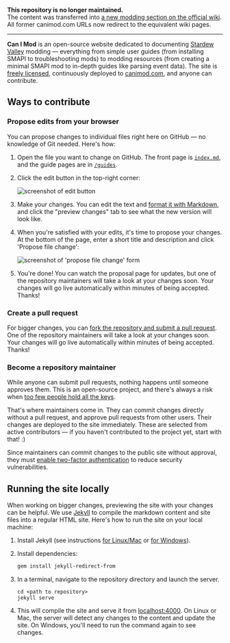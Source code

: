 ﻿**This repository is no longer maintained.**  
The content was transferred into [a new modding section on the official wiki](https://stardewvalleywiki.com/Modding:Index).
All former canimod.com URLs now redirect to the equivalent wiki pages.

----

**Can I Mod** is an open-source website dedicated to documenting [Stardew Valley](http://stardewvalley.net/)
modding — everything from simple user guides (from installing SMAPI to troubleshooting mods) to
modding resources (from creating a minimal SMAPI mod to in-depth guides like parsing event data).
The site is [freely licensed](https://github.com/Pathoschild/canimod.github.io/blob/master/LICENSE),
continuously deployed to [canimod.com](http://canimod.com/), and anyone can contribute.

## Ways to contribute
### Propose edits from your browser
You can propose changes to individual files right here on GitHub — no knowledge of Git needed.
Here's how:

1. Open the file you want to change on GitHub. The front page is [`index.md`](https://github.com/Pathoschild/canimod.github.io/blob/master/index.md),
   and the guide pages are in [`/guides`](https://github.com/Pathoschild/canimod.github.io/blob/master/guides).
2. Click the edit button in the top-right corner:

   ![screenshot of edit button](images/readme/edit-on-github-1.png)

3. Make your changes. You can edit the text and [format it with Markdown](https://help.github.com/articles/getting-started-with-writing-and-formatting-on-github/),
   and click the "preview changes" tab to see what the new version will look like.
4. When you're satisfied with your edits, it's time to propose your changes. At the bottom of the
   page, enter a short title and description and click 'Propose file change':

   ![screenshot of 'propose file change' form](images/readme/edit-on-github-2.png)

5. You're done! You can watch the proposal page for updates, but one of the repository maintainers
   will take a look at your changes soon. Your changes will go live automatically within minutes
   of being accepted. Thanks!

### Create a pull request
For bigger changes, you can [fork the repository and submit a pull request](https://guides.github.com/activities/forking/).
One of the repository maintainers will take a look at your changes soon. Your changes will go live
automatically within minutes of being accepted. Thanks!

### Become a repository maintainer
While anyone can submit pull requests, nothing happens until someone approves them. This is an
open-source project, and there's always a risk when [too few people hold all the keys](https://en.wikipedia.org/wiki/Bus_factor).

That's where maintainers come in. They can commit changes directly without a pull request, and
approve pull requests from other users. Their changes are deployed to the site immediately. These
are selected from active contributors — if you haven't contributed to the project yet, start with
that! :)

Since maintainers can commit changes to the public site without approval, they must
[enable two-factor authentication](https://help.github.com/articles/about-two-factor-authentication/)
to reduce security vulnerabilities.

## Running the site locally
When working on bigger changes, previewing the site with your changes can be helpful. We use [Jekyll](https://jekyllrb.com/)
to compile the markdown content and site files into a regular HTML site. Here's how to run the site
on your local machine:

1. Install Jekyll (see instructions [for Linux/Mac](https://jekyllrb.com/docs/installation/) or [for Windows](https://jekyllrb.com/docs/windows/)).
2. Install dependencies:

   ```bash
   gem install jekyll-redirect-from
   ```

3. In a terminal, navigate to the repository directory and launch the server.

   ```
   cd <path to repository>
   jekyll serve
   ```

4. This will compile the site and serve it from [localhost:4000](http://localhost:4000/). On Linux
   or Mac, the server will detect any changes to the content and update the site. On Windows,
   you'll need to run the command again to see changes.
